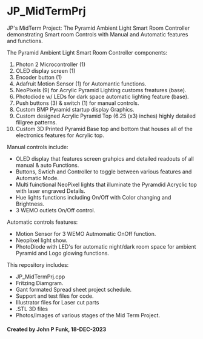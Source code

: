 # JP_MidTermPrj

JP's MidTerm Project: The Pyramid Ambient Light Smart Room Controller demonstrating Smart room Controls with Manual and Automatic features and functions.

The Pyramid Ambient Light Smart Room Controller components:
1. Photon 2 Microcontroller (1)
2. OLED display screen (1)
3. Encoder button (1)
4. Adafruit Motion Sensor (1) for Automantic functions.
5. NeoPixels (9) for Acrylic Pyramid Lighting customs freatures (base).
6. Photodiode w/ LEDs for dark space automatic lighting feature (base).
7. Push buttons (3) & switch (1) for manual controls.
8. Custom BMP Pyramid startup display Graphics.
9. Custom designed Acrylic Pyramid Top (6.25 (x3) inches) highly detailed filigree patterns.
10. Custom 3D Printed Pyramid Base top and bottom that houses all of the electronics features for Acrylic top.

Manual controls include:
* OLED display that features screen grahpics and detailed readouts of all manual & auto Functions.
* Buttons, Swtich and Controller to toggle between various features and Automatic Mode.
* Multi fuinctional NeoPixel lights that illuminate the Pyramdid Acryclic top with laser engraved Details.
* Hue lights functions including On/Off with Color changing and Brightness.
* 3 WEMO outlets On/Off control.

Automatic controls features:
* Motion Sensor for 3 WEMO Autmomatic OnOff function.
* Neoplixel light show.
* PhotoDiode with LED's for automatic night/dark room space for ambient Pyramid and Logo glowing functions.

This repository includes:
* JP_MidTermPrj.cpp
* Fritzing Diamgram.
* Gant formated Spread sheet project schedule.
* Support and test files for code.
* Illustrator files for Laser cut parts
* .STL 3D files
* Photos/Images of various stages of the Mid Term Project.

#### Created by John P Funk, 18-DEC-2023
